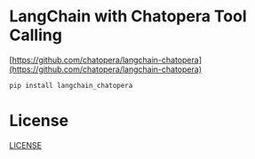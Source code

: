 # LangChain with Chatopera Tool Calling

[https://github.com/chatopera/langchain-chatopera](https://github.com/chatopera/langchain-chatopera)

```
pip install langchain_chatopera
```



# License
[LICENSE](./LICENSE)